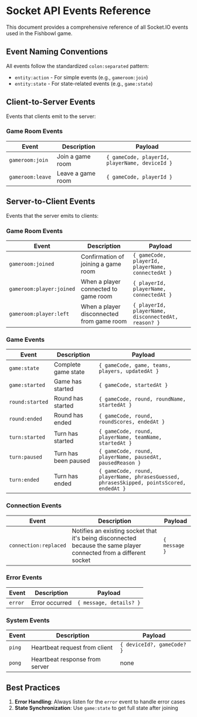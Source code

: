 # Socket API Events Reference

This document provides a comprehensive reference of all Socket.IO events used in the Fishbowl game.

## Event Naming Conventions

All events follow the standardized `colon:separated` pattern:
- `entity:action` - For simple events (e.g., `gameroom:join`)
- `entity:state` - For state-related events (e.g., `game:state`)

## Client-to-Server Events

Events that clients emit to the server:

### Game Room Events

| Event | Description | Payload |
|-------|-------------|---------|
| `gameroom:join` | Join a game room | `{ gameCode, playerId, playerName, deviceId }` |
| `gameroom:leave` | Leave a game room | `{ gameCode, playerId }` |

## Server-to-Client Events

Events that the server emits to clients:

### Game Room Events

| Event | Description | Payload |
|-------|-------------|---------|
| `gameroom:joined` | Confirmation of joining a game room | `{ gameCode, playerId, playerName, connectedAt }` |
| `gameroom:player:joined` | When a player connected to game room | `{ playerId, playerName, connectedAt }` |
| `gameroom:player:left` | When a player disconnected from game room | `{ playerId, playerName, disconnectedAt, reason? }` |

### Game Events

| Event | Description | Payload |
|-------|-------------|---------|
| `game:state` | Complete game state | `{ gameCode, game, teams, players, updatedAt }` |
| `game:started` | Game has started | `{ gameCode, startedAt }` |
| `round:started` | Round has started | `{ gameCode, round, roundName, startedAt }` |
| `round:ended` | Round has ended | `{ gameCode, round, roundScores, endedAt }` |
| `turn:started` | Turn has started | `{ gameCode, round, playerName, teamName, startedAt }` |
| `turn:paused` | Turn has been paused | `{ gameCode, round, playerName, pausedAt, pausedReason }` |
| `turn:ended` | Turn has ended | `{ gameCode, round, playerName, phrasesGuessed, phrasesSkipped, pointsScored, endedAt }` |

### Connection Events

| Event | Description | Payload |
|-------|-------------|---------|
| `connection:replaced` | Notifies an existing socket that it's being disconnected because the same player connected from a different socket | `{ message }` |

### Error Events

| Event | Description | Payload |
|-------|-------------|---------|
| `error` | Error occurred | `{ message, details? }` |

### System Events

| Event | Description | Payload |
|-------|-------------|---------|
| `ping` | Heartbeat request from client | `{ deviceId?, gameCode? }` |
| `pong` | Heartbeat response from server | none |

## Best Practices

1. **Error Handling**: Always listen for the `error` event to handle error cases
2. **State Synchronization**: Use `game:state` to get full state after joining
